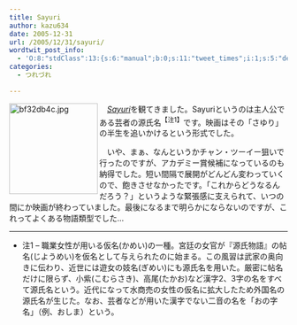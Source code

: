 ```yaml
---
title: Sayuri
author: kazu634
date: 2005-12-31
url: /2005/12/31/sayuri/
wordtwit_post_info:
  - 'O:8:"stdClass":13:{s:6:"manual";b:0;s:11:"tweet_times";i:1;s:5:"delay";i:0;s:7:"enabled";i:1;s:10:"separation";s:2:"60";s:7:"version";s:3:"3.7";s:14:"tweet_template";b:0;s:6:"status";i:2;s:6:"result";a:0:{}s:13:"tweet_counter";i:2;s:13:"tweet_log_ids";a:1:{i:0;i:2235;}s:9:"hash_tags";a:0:{}s:8:"accounts";a:1:{i:0;s:7:"kazu634";}}'
categories:
  - つれづれ

---
```

<div class="section">
<p>
<a href="http://image.blog.livedoor.jp/simoom634/imgs/b/f/bf32db4c.jpg" onclick="__gaTracker('send', 'event', 'outbound-article', 'http://image.blog.livedoor.jp/simoom634/imgs/b/f/bf32db4c.jpg', '');" target="_blank"><img width="160" align="left" alt="bf32db4c.jpg" src="http://image.blog.livedoor.jp/simoom634/imgs/b/f/bf32db4c-s.jpg" height="164" border="0" class="pict" /></a>
</p>
  
<p>
    　<a href="http://www.movies.co.jp/sayuri/" onclick="__gaTracker('send', 'event', 'outbound-article', 'http://www.movies.co.jp/sayuri/', 'Sayuri');"><i>Sayuri</i></a>を観てきました。Sayuriというのは主人公である芸者の源氏名<sup>【注1】</sup>です。映画はその「さゆり」の半生を追いかけるという形式でした。
</p></p> 
  
<p>
    　いや、まぁ、なんというかチャン・ツーイー狙いで行ったのですが、アカデミー賞候補になっているのも納得でした。短い間隔で展開がどんどん変わっていくので、飽きさせなかったです。「これからどうなるんだろう？」というような緊張感に支えられて、いつの間にか映画が終わっていました。最後になるまで明らかにならないのですが、これってよくある物語類型でした…
</p>
  
<p>
</p>
  
<hr />
  
<ul>
<li>
      注1 &#8211; 職業女性が用いる仮名(かめい)の一種。宮廷の女官が『源氏物語』の帖名(じようめい)を仮名として与えられたのに始まる。この風習は武家の奥向きに伝わり、近世には遊女の妓名(ぎめい)にも源氏名を用いた。厳密に帖名だけに限らず、小紫(こむらさき)、高尾(たかお)など漢字2、3字の名をすべて源氏名という。近代になって水商売の女性の仮名に拡大したため外国名の源氏名が生じた。なお、芸者などが用いた漢字でない二音の名を「おの字名」（例、おしま）という。
</li>
</ul>
</div>